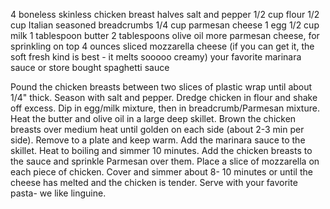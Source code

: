 4 	boneless skinless chicken breast halves 
	salt and pepper 
1/2 	cup flour 
1/2 	cup Italian seasoned breadcrumbs 
1/4 	cup parmesan cheese 
1 	egg 
1/2 	cup milk 
1 	tablespoon butter 
2 	tablespoons olive oil 
	more parmesan cheese, for sprinkling on top 
4 	ounces sliced mozzarella cheese (if you can get it, the soft fresh kind is best - it melts sooooo creamy) 
	your favorite marinara sauce or store bought spaghetti sauce


Pound the chicken breasts between two slices of plastic wrap until about 1/4" thick.
Season with salt and pepper.
Dredge chicken in flour and shake off excess.
Dip in egg/milk mixture, then in breadcrumb/Parmesan mixture.
Heat the butter and olive oil in a large deep skillet.
Brown the chicken breasts over medium heat until golden on each side (about 2-3 min per side).
Remove to a plate and keep warm.
Add the marinara sauce to the skillet.
Heat to boiling and simmer 10 minutes.
Add the chicken breasts to the sauce and sprinkle Parmesan over them.
Place a slice of mozzarella on each piece of chicken.
Cover and simmer about 8- 10 minutes or until the cheese has melted and the chicken is tender.
Serve with your favorite pasta- we like linguine.